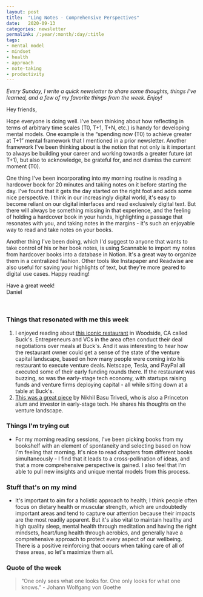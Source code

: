 ```yaml
---
layout: post
title:  "Ling Notes - Comprehensive Perspectives"
date:   2020-09-13
categories: newsletter
permalink: /:year/:month/:day/:title
tags:
- mental model
- mindset
- health
- approach
- note-taking
- productivity
---
```


*Every Sunday, I write a quick newsletter to share some thoughts, things I've learned, and a few of my favorite things from the week. Enjoy!*

Hey friends,

Hope everyone is doing well. I've been thinking about how reflecting in terms of arbitrary time scales (T0, T+1, T+N, etc.) is handy for developing mental models. One example is the “spending now (T0) to achieve greater at T+1” mental framework that I mentioned in a prior newsletter. Another framework I've been thinking about is the notion that not only is it important to always be building your career and working towards a greater future (at T+1), but also to acknowledge, be grateful for, and not dismiss the current moment (T0).

One thing I've been incorporating into my morning routine is reading a hardcover book for 20 minutes and taking notes on it before starting the day. I've found that it gets the day started on the right foot and adds some nice perspective. I think in our increasingly digital world, it's easy to become reliant on our digital interfaces and read exclusively digital text. But there will always be something missing in that experience, and the feeling of holding a hardcover book in your hands, highlighting a passage that resonates with you, and taking notes in the margins - it's such an enjoyable way to read and take notes on your books.

Another thing I've been doing, which I'd suggest to anyone that wants to take control of his or her book notes, is using Scannable to import my notes from hardcover books into a database in Notion. It's a great way to organize them in a centralized fashion. Other tools like Instapaper and Readwise are also useful for saving your highlights of text, but they're more geared to digital use cases. Happy reading!

Have a great week!\
Daniel

<br>

### Things that resonated with me this week

1. I enjoyed reading about [this iconic restaurant](https://www.wsj.com/articles/SB10001424052970204358004577030221372723992) in Woodside, CA called Buck's. Entrepreneurs and VCs in the area often conduct their deal negotiations over meals at Buck's. And it was interesting to hear how the restaurant owner could get a sense of the state of the venture capital landscape, based on how many people were coming into his restaurant to execute venture deals. Netscape, Tesla, and PayPal all executed some of their early funding rounds there. If the restaurant was buzzing, so was the early-stage tech economy, with startups raising funds and venture firms deploying capital - all while sitting down at a table at Buck's.
2. [This was a great piece](https://nbt.substack.com/p/agglomerators-vs-specialists) by Nikhil Basu Trivedi, who is also a Princeton alum and investor in early-stage tech. He shares his thoughts on the venture landscape.

### Things I'm trying out

- For my morning reading sessions, I've been picking books from my bookshelf with an element of spontaneity and selecting based on how I'm feeling that morning. It's nice to read chapters from different books simultaneously - I find that it leads to a cross-pollination of ideas, and that a more comprehensive perspective is gained. I also feel that I'm able to pull new insights and unique mental models from this process.

### Stuff that's on my mind

- It's important to aim for a holistic approach to health; I think people often focus on dietary health or muscular strength, which are undoubtedly important areas and tend to capture our attention because their impacts are the most readily apparent. But it's also vital to maintain healthy and high quality sleep, mental health through meditation and having the right mindsets, heart/lung health through aerobics, and generally have a comprehensive approach to protect every aspect of our wellbeing. There is a positive reinforcing that occurs when taking care of all of these areas, so let's maximize them all.

### Quote of the week

> “One only sees what one looks for. One only looks for what one knows.” - Johann Wolfgang von Goethe
